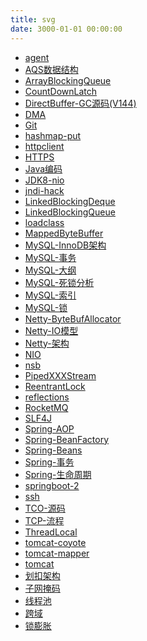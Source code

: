 ```yaml
---
title: svg
date: 3000-01-01 00:00:00
---
```


* <a href="/html/svg/agent.svg" target="_blank">agent</a>
* <a href="/html/svg/AQS数据结构.svg" target="_blank">AQS数据结构</a>
* <a href="/html/svg/ArrayBlockingQueue.svg" target="_blank">ArrayBlockingQueue</a>
* <a href="/html/svg/CountDownLatch.svg" target="_blank">CountDownLatch</a>
* <a href="/html/svg/DirectBuffer-GC源码(V144).svg" target="_blank">DirectBuffer-GC源码(V144)</a>
* <a href="/html/svg/DMA.svg" target="_blank">DMA</a>
* <a href="/html/svg/Git.svg" target="_blank">Git</a>
* <a href="/html/svg/hashmap-put.svg" target="_blank">hashmap-put</a>
* <a href="/html/svg/httpclient.svg" target="_blank">httpclient</a>
* <a href="/html/svg/HTTPS.svg" target="_blank">HTTPS</a>
* <a href="/html/svg/Java编码.svg" target="_blank">Java编码</a>
* <a href="/html/svg/JDK8-nio.svg" target="_blank">JDK8-nio</a>
* <a href="/html/svg/jndi-hack.svg" target="_blank">jndi-hack</a>
* <a href="/html/svg/LinkedBlockingDeque.svg" target="_blank">LinkedBlockingDeque</a>
* <a href="/html/svg/LinkedBlockingQueue.svg" target="_blank">LinkedBlockingQueue</a>
* <a href="/html/svg/loadclass.svg" target="_blank">loadclass</a>
* <a href="/html/svg/MappedByteBuffer.svg" target="_blank">MappedByteBuffer</a>
* <a href="/html/svg/MySQL-InnoDB架构.svg" target="_blank">MySQL-InnoDB架构</a>
* <a href="/html/svg/MySQL-事务.svg" target="_blank">MySQL-事务</a>
* <a href="/html/svg/MySQL-大纲.svg" target="_blank">MySQL-大纲</a>
* <a href="/html/svg/MySQL-死锁分析.svg" target="_blank">MySQL-死锁分析</a>
* <a href="/html/svg/MySQL-索引.svg" target="_blank">MySQL-索引</a>
* <a href="/html/svg/MySQL-锁.svg" target="_blank">MySQL-锁</a>
* <a href="/html/svg/Netty-ByteBufAllocator.svg" target="_blank">Netty-ByteBufAllocator</a>
* <a href="/html/svg/Netty-IO模型.svg" target="_blank">Netty-IO模型</a>
* <a href="/html/svg/Netty-架构.svg" target="_blank">Netty-架构</a>
* <a href="/html/svg/NIO.svg" target="_blank">NIO</a>
* <a href="/html/svg/nsb.svg" target="_blank">nsb</a>
* <a href="/html/svg/PipedXXXStream.svg" target="_blank">PipedXXXStream</a>
* <a href="/html/svg/ReentrantLock.svg" target="_blank">ReentrantLock</a>
* <a href="/html/svg/reflections.svg" target="_blank">reflections</a>
* <a href="/html/svg/RocketMQ.svg" target="_blank">RocketMQ</a>
* <a href="/html/svg/SLF4J.svg" target="_blank">SLF4J</a>
* <a href="/html/svg/Spring-AOP.svg" target="_blank">Spring-AOP</a>
* <a href="/html/svg/Spring-BeanFactory.svg" target="_blank">Spring-BeanFactory</a>
* <a href="/html/svg/Spring-Beans.svg" target="_blank">Spring-Beans</a>
* <a href="/html/svg/Spring-事务.svg" target="_blank">Spring-事务</a>
* <a href="/html/svg/Spring-生命周期.svg" target="_blank">Spring-生命周期</a>
* <a href="/html/svg/springboot-2.4.2.svg" target="_blank">springboot-2</a>
* <a href="/html/svg/ssh.svg" target="_blank">ssh</a>
* <a href="/html/svg/TCO-源码.svg" target="_blank">TCO-源码</a>
* <a href="/html/svg/TCP-流程.svg" target="_blank">TCP-流程</a>
* <a href="/html/svg/ThreadLocal.svg" target="_blank">ThreadLocal</a>
* <a href="/html/svg/tomcat-coyote.svg" target="_blank">tomcat-coyote</a>
* <a href="/html/svg/tomcat-mapper.svg" target="_blank">tomcat-mapper</a>
* <a href="/html/svg/tomcat.svg" target="_blank">tomcat</a>
* <a href="/html/svg/划扣架构.svg" target="_blank">划扣架构</a>
* <a href="/html/svg/子网掩码.svg" target="_blank">子网掩码</a>
* <a href="/html/svg/线程池.svg" target="_blank">线程池</a>
* <a href="/html/svg/跨域.svg" target="_blank">跨域</a>
* <a href="/html/svg/锁膨胀.svg" target="_blank">锁膨胀</a>